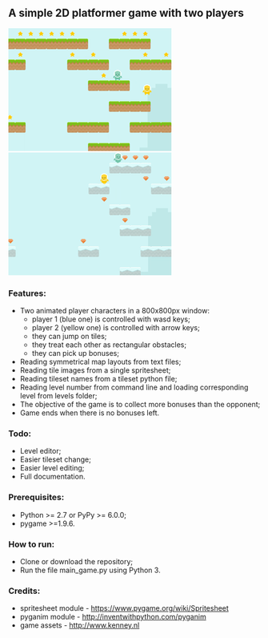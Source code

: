 ## A simple 2D platformer game with two players
![Level A](https://raw.githubusercontent.com/Dinarin/2d-platformer-pygame/develop/images/level_a.gif "Level A")
![Level B](https://raw.githubusercontent.com/Dinarin/2d-platformer-pygame/develop/images/level_b.gif "Level B")
### Features:
- Two animated player characters in a 800x800px window:
    - player 1 (blue one) is controlled with wasd keys;
    - player 2 (yellow one) is controlled with arrow keys;
    - they can jump on tiles;
    - they treat each other as rectangular obstacles;
    - they can pick up bonuses;
- Reading symmetrical map layouts from text files;
- Reading tile images from a single spritesheet;
- Reading tileset names from a tileset python file;
- Reading level number from command line and loading corresponding level from levels folder;
- The objective of the game is to collect more bonuses than the opponent;
- Game ends when there is no bonuses left.

### Todo:
- Level editor;
- Easier tileset change;
- Easier level editing;
- Full documentation.

### Prerequisites:
- Python >= 2.7 or PyPy >= 6.0.0;
- pygame >=1.9.6.

### How to run:
- Clone or download the repository;
- Run the file main_game.py using Python 3.

### Credits:
- spritesheet module - https://www.pygame.org/wiki/Spritesheet
- pyganim module - http://inventwithpython.com/pyganim
- game assets - http://www.kenney.nl
